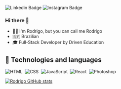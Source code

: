 ![Linkedin Badge](https://img.shields.io/badge/-LinkedIn-blue?style=flat&logo=Linkedin&logoColor=white&/)  ![Instagram Badge](https://img.shields.io/badge/-Instagram-red?style=flat&logo=Instagram&logoColor=white&link/)


### Hi there  👋
- 🙋‍♂️ I'm Rodrigo, but you can call me Rodrigo
- 🇧🇷 Brazilian
- 🎓 Full-Stack Developer by Driven Education

## 📝 Technologies and languages

![HTML](https://img.shields.io/badge/-HTML-05122A?style=flat&logo=HTML5)&nbsp;
![CSS](https://img.shields.io/badge/-CSS-05122A?style=flat&logo=CSS3&logoColor=1572B6)&nbsp;
![JavaScript](https://img.shields.io/badge/-JavaScript-05122A?style=flat&logo=javascript)&nbsp;
![React](https://img.shields.io/badge/-React-05122A?style=flat&logo=react)&nbsp;
![Photoshop](https://img.shields.io/badge/-Photoshop-05122A?style=flat&logo=adobephotoshop)&nbsp;


[![Rodrigo GitHub stats](https://github-readme-stats.vercel.app/api?username=rcostagomes&hide=issues&show_icons=true&theme=tokyonight)](https://github.com/rcostagomes/github-readme-stats)
